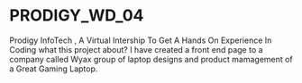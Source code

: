 # PRODIGY_WD_04
Prodigy InfoTech ,
        A Virtual Intership To Get A Hands On Experience In Coding 
what this project about?
        I have created a front end page to a company called Wyax group of laptop designs and product mamagement of a Great Gaming Laptop.  
